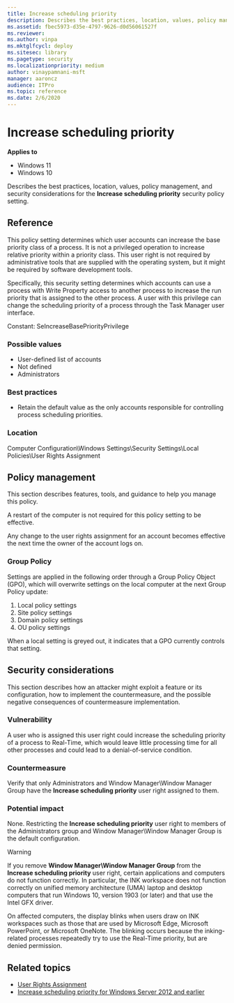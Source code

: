 ```yaml
---
title: Increase scheduling priority
description: Describes the best practices, location, values, policy management, and security considerations for the Increase scheduling priority security policy setting.
ms.assetid: fbec5973-d35e-4797-9626-d0d56061527f
ms.reviewer:
ms.author: vinpa
ms.mktglfcycl: deploy
ms.sitesec: library
ms.pagetype: security
ms.localizationpriority: medium
author: vinaypamnani-msft
manager: aaroncz
audience: ITPro
ms.topic: reference
ms.date: 2/6/2020
---
```


# Increase scheduling priority

**Applies to**
-   Windows 11
-   Windows 10

Describes the best practices, location, values, policy management, and security considerations for the **Increase scheduling priority** security policy setting.

## Reference

This policy setting determines which user accounts can increase the base priority class of a process. It is not a privileged operation to increase relative priority within a priority class. This user right is not required by administrative tools that are supplied with the operating system, but it might be required by software development tools.

Specifically, this security setting determines which accounts can use a process with Write Property access to another process to increase the run priority that is assigned to the other process. A user with this privilege can change the scheduling priority of a process through the Task Manager user interface.

Constant: SeIncreaseBasePriorityPrivilege

### Possible values

-   User-defined list of accounts
-   Not defined
-   Administrators

### Best practices

-   Retain the default value as the only accounts responsible for controlling process scheduling priorities.

### Location

Computer Configuration\\Windows Settings\\Security Settings\\Local Policies\\User Rights Assignment

## Policy management

This section describes features, tools, and guidance to help you manage this policy.

A restart of the computer is not required for this policy setting to be effective.

Any change to the user rights assignment for an account becomes effective the next time the owner of the account logs on.

### Group Policy

Settings are applied in the following order through a Group Policy Object (GPO), which will overwrite settings on the local computer at the next Group Policy update:

1.  Local policy settings
2.  Site policy settings
3.  Domain policy settings
4.  OU policy settings

When a local setting is greyed out, it indicates that a GPO currently controls that setting.

## Security considerations

This section describes how an attacker might exploit a feature or its configuration, how to implement the countermeasure, and the possible negative consequences of countermeasure implementation.

### Vulnerability

A user who is assigned this user right could increase the scheduling priority of a process to Real-Time, which would leave little processing time for all other processes and could lead to a denial-of-service condition.

### Countermeasure

Verify that only Administrators and Window Manager\Window Manager Group have the **Increase scheduling priority** user right assigned to them.

### Potential impact

None. Restricting the **Increase scheduling priority** user right to members of the Administrators group and Window Manager\Window Manager Group is the default configuration.

> [!Warning]
> If you remove **Window Manager\Window Manager Group** from the **Increase scheduling priority** user right, certain applications and computers do not function correctly. In particular, the INK workspace does not function correctly on unified memory architecture (UMA) laptop and desktop computers that run Windows 10, version 1903 (or later) and that use the Intel GFX driver.
>
> On affected computers, the display blinks when users draw on INK workspaces such as those that are used by Microsoft Edge, Microsoft PowerPoint, or Microsoft OneNote. The blinking occurs because the inking-related processes repeatedly try to use the Real-Time priority, but are denied permission.

## Related topics

- [User Rights Assignment](user-rights-assignment.md)
- [Increase scheduling priority for Windows Server 2012 and earlier](/previous-versions/windows/it-pro/windows-server-2012-R2-and-2012/dn221960(v%3dws.11))
